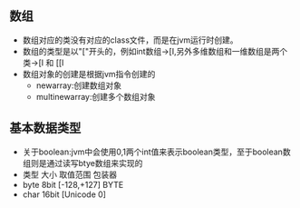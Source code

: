 ## 数组
- 数组对应的类没有对应的class文件，而是在jvm运行时创建。
- 数组的类型是以"["开头的，例如int数组->[I,另外多维数组和一维数组是两个类->[I 和 [[I
- 数组对象的创建是根据jvm指令创建的
  - newarray:创建数组对象
  - multinewarray:创建多个数组对象

## 基本数据类型
  - 关于boolean:jvm中会使用0,1两个int值来表示boolean类型，至于boolean数组则是通过读写btye数组来实现的
  - 类型   大小      取值范围             包装器
  - byte  8bit      [-128,+127]        BYTE
  - char  16bit     [Unicode 0]

